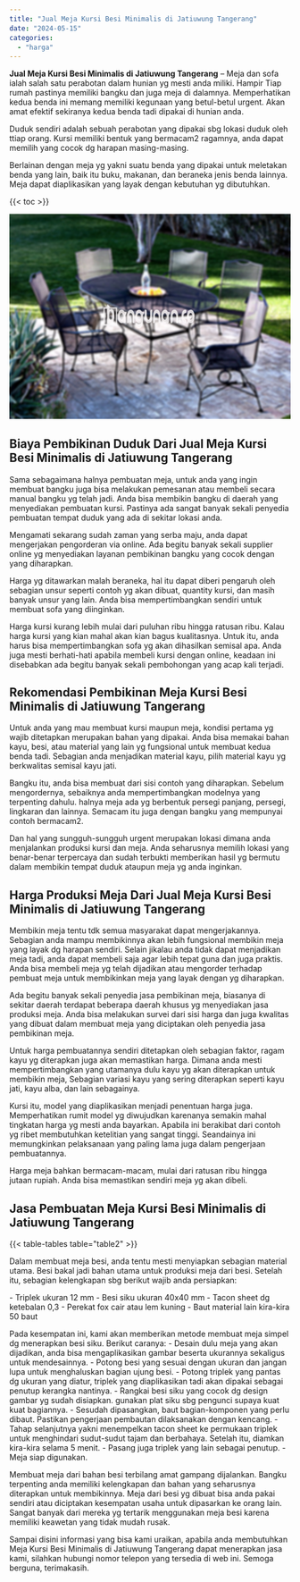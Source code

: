 ```yaml
---
title: "Jual Meja Kursi Besi Minimalis di Jatiuwung Tangerang"
date: "2024-05-15"
categories: 
  - "harga"
---
```


**Jual Meja Kursi Besi Minimalis di Jatiuwung Tangerang** – Meja dan sofa ialah salah satu perabotan dalam hunian yg mesti anda miliki. Hampir Tiap rumah pastinya memiliki bangku dan juga meja di dalamnya. Memperhatikan kedua benda ini memang memiliki kegunaan yang betul-betul urgent. Akan amat efektif sekiranya kedua benda tadi dipakai di hunian anda.

Duduk sendiri adalah sebuah perabotan yang dipakai sbg lokasi duduk oleh ttiap orang. Kursi memiliki bentuk yang bermacam2 ragamnya, anda dapat memilih yang cocok dg harapan masing-masing.

Berlainan dengan meja yg yakni suatu benda yang dipakai untuk meletakan benda yang lain, baik itu buku, makanan, dan beraneka jenis benda lainnya. Meja dapat diaplikasikan yang layak dengan kebutuhan yg dibutuhkan.

{{< toc >}}

![Jual Meja Kursi Besi Minimalis di Jatiuwung Tangerang](/images/jual-meja-besi-murah12.png)

## Biaya Pembikinan Duduk Dari Jual Meja Kursi Besi Minimalis di Jatiuwung Tangerang

Sama sebagaimana halnya pembuatan meja, untuk anda yang ingin membuat bangku juga bisa melakukan pemesanan atau membeli secara manual bangku yg telah jadi. Anda bisa membikin bangku di daerah yang menyediakan pembuatan kursi. Pastinya ada sangat banyak sekali penyedia pembuatan tempat duduk yang ada di sekitar lokasi anda.

Mengamati sekarang sudah zaman yang serba maju, anda dapat mengerjakan pengorderan via online. Ada begitu banyak sekali supplier online yg menyediakan layanan pembikinan bangku yang cocok dengan yang diharapkan.

Harga yg ditawarkan malah beraneka, hal itu dapat diberi pengaruh oleh sebagian unsur seperti contoh yg akan dibuat, quantity kursi, dan masih banyak unsur yang lain. Anda bisa mempertimbangkan sendiri untuk membuat sofa yang diinginkan.

Harga kursi kurang lebih mulai dari puluhan ribu hingga ratusan ribu. Kalau harga kursi yang kian mahal akan kian bagus kualitasnya. Untuk itu, anda harus bisa mempertimbangkan sofa yg akan dihasilkan semisal apa. Anda juga mesti berhati-hati apabila membeli kursi dengan online, keadaan ini disebabkan ada begitu banyak sekali pembohongan yang acap kali terjadi.

## Rekomendasi Pembikinan Meja Kursi Besi Minimalis di Jatiuwung Tangerang

Untuk anda yang mau membuat kursi maupun meja, kondisi pertama yg wajib ditetapkan merupakan bahan yang dipakai. Anda bisa memakai bahan kayu, besi, atau material yang lain yg fungsional untuk membuat kedua benda tadi. Sebagian anda menjadikan material kayu, pilih material kayu yg berkwalitas semisal kayu jati.

Bangku itu, anda bisa membuat dari sisi contoh yang diharapkan. Sebelum mengordernya, sebaiknya anda mempertimbangkan modelnya yang terpenting dahulu. halnya meja ada yg berbentuk persegi panjang, persegi, lingkaran dan lainnya. Semacam itu juga dengan bangku yang mempunyai contoh bermacam2.

Dan hal yang sungguh-sungguh urgent merupakan lokasi dimana anda menjalankan produksi kursi dan meja. Anda seharusnya memilih lokasi yang benar-benar terpercaya dan sudah terbukti memberikan hasil yg bermutu dalam membikin tempat duduk ataupun meja yg anda inginkan.

## Harga Produksi Meja Dari Jual Meja Kursi Besi Minimalis di Jatiuwung Tangerang

Membikin meja tentu tdk semua masyarakat dapat mengerjakannya. Sebagian anda mampu membikinnya akan lebih fungsional membikin meja yang layak dg harapan sendiri. Selain jikalau anda tidak dapat menjadikan meja tadi, anda dapat membeli saja agar lebih tepat guna dan juga praktis. Anda bisa membeli meja yg telah dijadikan atau mengorder terhadap pembuat meja untuk membikinkan meja yang layak dengan yg diharapkan.

Ada begitu banyak sekali penyedia jasa pembikinan meja, biasanya di sekitar daerah terdapat beberapa daerah khusus yg menyediakan jasa produksi meja. Anda bisa melakukan survei dari sisi harga dan juga kwalitas yang dibuat dalam membuat meja yang diciptakan oleh penyedia jasa pembikinan meja.

Untuk harga pembuatannya sendiri ditetapkan oleh sebagian faktor, ragam kayu yg diterapkan juga akan memastikan harga. Dimana anda mesti mempertimbangkan yang utamanya dulu kayu yg akan diterapkan untuk membikin meja, Sebagian variasi kayu yang sering diterapkan seperti kayu jati, kayu alba, dan lain sebagainya.

Kursi itu, model yang diaplikasikan menjadi penentuan harga juga. Memperhatikan rumit model yg diwujudkan karenanya semakin mahal tingkatan harga yg mesti anda bayarkan. Apabila ini berakibat dari contoh yg ribet membutuhkan ketelitian yang sangat tinggi. Seandainya ini memungkinkan pelaksanaan yang paling lama juga dalam pengerjaan pembuatannya.

Harga meja bahkan bermacam-macam, mulai dari ratusan ribu hingga jutaan rupiah. Anda bisa memastikan sendiri meja yg akan dibeli.

## Jasa Pembuatan Meja Kursi Besi Minimalis di Jatiuwung Tangerang

{{< table-tables table="table2" >}}

Dalam membuat meja besi, anda tentu mesti menyiapkan sebagian material utama. Besi bakal jadi bahan utama untuk produksi meja dari besi. Setelah itu, sebagian kelengkapan sbg berikut wajib anda persiapkan:

\- Triplek ukuran 12 mm - Besi siku ukuran 40x40 mm - Tacon sheet dg ketebalan 0,3 - Perekat fox cair atau lem kuning - Baut material lain kira-kira 50 baut

Pada kesempatan ini, kami akan memberikan metode membuat meja simpel dg menerapkan besi siku. Berikut caranya: - Desain dulu meja yang akan dijadikan, anda bisa mengaplikasikan gambar beserta ukurannya sekaligus untuk mendesainnya. - Potong besi yang sesuai dengan ukuran dan jangan lupa untuk menghaluskan bagian ujung besi. - Potong triplek yang pantas dg ukuran yang diatur, triplek yang diaplikasikan tadi akan dipakai sebagai penutup kerangka nantinya. - Rangkai besi siku yang cocok dg design gambar yg sudah disiapkan. gunakan plat siku sbg pengunci supaya kuat kuat bagiannya. - Sesudah dipasangkan, baut bagian-komponen yang perlu dibaut. Pastikan pengerjaan pembautan dilaksanakan dengan kencang. - Tahap selanjutnya yakni menempelkan tacon sheet ke permukaan triplek untuk menghindari sudut-sudut tajam dan berbahaya. Setelah itu, diamkan kira-kira selama 5 menit. - Pasang juga triplek yang lain sebagai penutup. - Meja siap digunakan.

Membuat meja dari bahan besi terbilang amat gampang dijalankan. Bangku terpenting anda memiliki kelengkapan dan bahan yang seharusnya diterapkan untuk membikinnya. Meja dari besi yg dibuat bisa anda pakai sendiri atau diciptakan kesempatan usaha untuk dipasarkan ke orang lain. Sangat banyak dari mereka yg tertarik menggunakan meja besi karena memiliki keawetan yang tidak mudah rusak.

Sampai disini informasi yang bisa kami uraikan, apabila anda membutuhkan Meja Kursi Besi Minimalis di Jatiuwung Tangerang dapat menerapkan jasa kami, silahkan hubungi nomor telepon yang tersedia di web ini. Semoga berguna, terimakasih.
